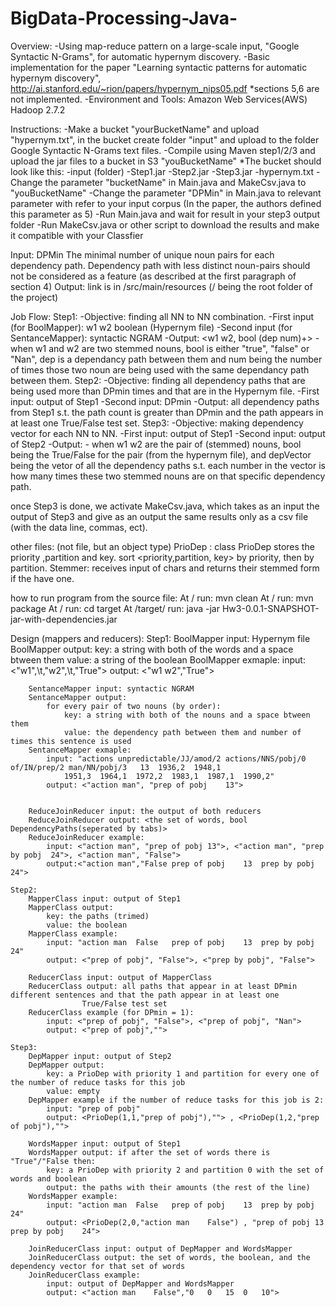 # BigData-Processing-Java-
Overview:
	-Using map-reduce pattern on a large-scale input, "Google Syntactic N-Grams", for automatic hypernym discovery.
	-Basic implementation for the paper "Learning syntactic patterns for automatic hypernym discovery", http://ai.stanford.edu/~rion/papers/hypernym_nips05.pdf
		*sections 5,6 are not implemented.
	-Environment and Tools:	Amazon Web Services(AWS)
							            Hadoop 2.7.2
							
Instructions:
	-Make a bucket "yourBucketName" and upload "hypernym.txt", in the bucket create folder "input" and upload to the folder Google Syntactic N-Grams text files.
	-Compile using Maven step1/2/3 and upload the jar files to a bucket in S3 "youBucketName"
		*The bucket should look like this:
			-input (folder)
			-Step1.jar
			-Step2.jar
			-Step3.jar
			-hypernym.txt
	-Change the parameter "bucketName" in Main.java and MakeCsv.java to "youBucketName"
	-Change the parameter "DPMin" in Main.java to relevant parameter with refer to your input corpus (In the paper, the authors defined this parameter as 5)
	-Run Main.java and wait for result in your step3 output folder
	-Run MakeCsv.java or other script to download the results and make it compatible with your Classfier

Input:	DPMin The minimal number of unique noun pairs for each dependency path. Dependency path with less distinct noun-pairs should not be considered as a feature (as described at the first paragraph of section 4)
Output: link is in /src/main/resources (/ being the root folder of the project)

Job Flow:
Step1:
	-Objective: finding all NN to NN combination.
	-First input (for BoolMapper): w1 w2 boolean (Hypernym file)
	-Second input (for SentanceMapper): syntactic NGRAM
	-Output: <w1 w2, bool (dep num)+> - when w1 and w2 are two stemmed nouns, bool is either "true", "false" or "Nan", dep is a dependancy path between them and num being the number of times those two noun are being used with the same dependancy path between them.
Step2:
	-Objective: finding all dependency paths that are being used more than DPmin times and that are in the Hypernym file.
	-First input: output of Step1
	-Second input: DPmin
	-Output: all dependency paths from Step1 s.t. the path count is greater than DPmin and the path appears in at least one True/False test set.
Step3:
	-Objective: making dependency vector for each NN to NN.
	-First input: output of Step1
	-Second input: output of Step2
	-Output: <w1 w2 bool depVector> - when w1 w2 are the pair of (stemmed) nouns, bool being the True/False for the pair (from the hypernym file), and depVector being the vetor of all the dependency paths s.t. each number in the vector is how many times these two stemmed nouns are on that specific dependency path. 

once Step3 is done, we activate MakeCsv.java, which takes as an input the output of Step3 and give as an output the same results only as a csv file (with the data line, commas, ect).  

other files:
	(not file, but an object type) PrioDep : class PrioDep stores the priority ,partition and key.
			sort <priority,partition, key> by priority, then by partition.
	Stemmer: receives input of chars and returns their stemmed form if the have one.

how to run program from the source file:
 At / run:
		mvn clean
 At / run:
		mvn package
 At / run:
		cd target
 At /target/ run:
		java -jar Hw3-0.0.1-SNAPSHOT-jar-with-dependencies.jar


Design (mappers and reducers):
	Step1:
		BoolMapper input: Hypernym file 
		BoolMapper output: 
			key: a string with both of the words and a space btween them
			value: a string of the boolean
		BoolMapper exmaple: 
			input: <"w1",\t,"w2",\t,"True"> 
			output: <"w1 w2","True">

		SentanceMapper input: syntactic NGRAM 
		SentanceMapper output: 
			for every pair of two nouns (by order): 
				key: a string with both of the nouns and a space btween them 
				value: the dependency path between them and number of times this sentence is used
		SentanceMapper exmaple: 
			input: "actions	unpredictable/JJ/amod/2 actions/NNS/pobj/0 of/IN/prep/2 man/NN/pobj/3	13	1936,2	1948,1	
				1951,3	1964,1	1972,2	1983,1	1987,1	1990,2" 
			output: <"action man", "prep of pobj	13">


		ReduceJoinReducer input: the output of both reducers
		ReduceJoinReducer output: <the set of words, bool	DependencyPaths(seperated by tabs)>
		ReduceJoinReducer example:
			input: <"action man", "prep of pobj	13">, <"action man", "prep by pobj	24">, <"action man", "False">
			output:<"action man","False	prep of pobj	13	prep by pobj	24">

	Step2:
		MapperClass input: output of Step1
		MapperClass output:
			key: the paths (trimed)
			value: the boolean
		MapperClass example:
			input: "action man	False	prep of pobj	13	prep by pobj	24"
			output: <"prep of pobj", "False">, <"prep by pobj", "False">
		
		ReducerClass input: output of MapperClass
		ReducerClass output: all paths that appear in at least DPmin different sentences and that the path appear in at least one 
					True/False test set
		ReducerClass example (for DPmin = 1):
			input: <"prep of pobj", "False">, <"prep of pobj", "Nan">
			output: <"prep of pobj","">

	Step3:
		DepMapper input: output of Step2
		DepMapper output:  
			key: a PrioDep with priority 1 and partition for every one of the number of reduce tasks for this job
			value: empty
		DepMapper example if the number of reduce tasks for this job is 2:
			input: "prep of pobj"
			output: <PrioDep(1,1,"prep of pobj"),""> , <PrioDep(1,2,"prep of pobj"),"">

		WordsMapper input: output of Step1
		WordsMapper output: if after the set of words there is "True"/"False then:
			key: a PrioDep with priority 2 and partition 0 with the set of words and boolean
			output: the paths with their amounts (the rest of the line)
		WordsMapper example:
			input: "action man	False	prep of pobj	13	prep by pobj	24"
			output: <PrioDep(2,0,"action man	False") , "prep of pobj	13	prep by pobj	24">

		JoinReducerClass input: output of DepMapper and WordsMapper
		JoinReducerClass output: the set of words, the boolean, and the dependency vector for that set of words
		JoinReducerClass example:
			input: output of DepMapper and WordsMapper
			output: <"action man	False","0	0	15	0	10">
